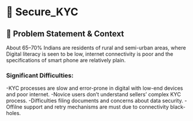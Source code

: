 # 🪪 Secure_KYC
## 📝 Problem Statement & Context
About 65–70% Indians are residents of rural and semi-urban areas, where Digital literacy is seen to be low, internet connectivity is poor and the specifications of smart phone are relatively plain.
### Significant Difficulties:
-KYC processes are slow and error-prone in digital with low-end devices and poor internet.
-Novice users don’t understand sellers’ complex KYC process.
-Difficulties filing documents and concerns about data security.
-Offilne support and retry mechanisms are must due to connectivity black-holes.
